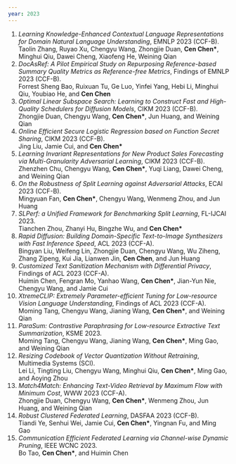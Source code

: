 ```yaml
---
year: 2023
---
```


1. *Learning Knowledge-Enhanced Contextual Language Representations for Domain Natural Language Understanding*, EMNLP 2023 (CCF-B).  
   Taolin Zhang, Ruyao Xu, Chengyu Wang, Zhongjie Duan, **Cen Chen\***, Minghui Qiu, Dawei Cheng, Xiaofeng He, Weining Qian
1. *DocAsRef: A Pilot Empirical Study on Repurposing Reference-based Summary Quality Metrics as Reference-free Metrics*, Findings of EMNLP 2023 (CCF-B).  
   Forrest Sheng Bao, Ruixuan Tu, Ge Luo, Yinfei Yang, Hebi Li, Minghui Qiu, Youbiao He, and **Cen Chen**
1. *Optimal Linear Subspace Search: Learning to Construct Fast and High-Quality Schedulers for Diffusion Models*, CIKM 2023 (CCF-B).  
   Zhongjie Duan, Chengyu Wang, **Cen Chen\***, Jun Huang, and Weining Qian
1. *Online Efficient Secure Logistic Regression based on Function Secret Sharing*, CIKM 2023 (CCF-B).  
   Jing Liu, Jamie Cui, and **Cen Chen\***
1. *Learning Invariant Representations for New Product Sales Forecasting via Multi-Granularity Adversarial Learning*, CIKM 2023 (CCF-B).  
   Zhenzhen Chu, Chengyu Wang, **Cen Chen\***, Yuqi Liang, Dawei Cheng, and Weining Qian
1. *On the Robustness of Split Learning against Adversarial Attacks*, ECAI 2023 (CCF-B).  
   Mingyuan Fan, **Cen Chen\***, Chengyu Wang, Wenmeng Zhou, and Jun Huang
1. *SLPerf: a Unified Framework for Benchmarking Split Learning*, FL-IJCAI 2023.  
   Tianchen Zhou, Zhanyi Hu, Bingzhe Wu, and **Cen Chen\***
1. *Rapid Diffusion: Building Domain-Specific Text-to-Image Synthesizers with Fast Inference Speed*, ACL 2023 (CCF-A).  
   Bingyan Liu, Weifeng Lin, Zhongjie Duan, Chengyu Wang, Wu Ziheng, Zhang Zipeng, Kui Jia, Lianwen Jin, **Cen Chen**, and Jun Huang
1. *Customized Text Sanitization Mechanism with Differential Privacy*, Findings of ACL 2023 (CCF-A).  
   Huimin Chen, Fengran Mo, Yanhao Wang, **Cen Chen\***, Jian-Yun Nie, Chengyu Wang, and Jamie Cui
1. *XtremeCLIP: Extremely Parameter-efficient Tuning for Low-resource Vision Language Understanding*, Findings of ACL 2023 (CCF-A).  
   Moming Tang, Chengyu Wang, Jianing Wang, **Cen Chen\***, and Weining Qian
1. *ParaSum: Contrastive Paraphrasing for Low-resource Extractive Text Summarization*, KSME 2023.  
   Moming Tang, Chengyu Wang, Jianing Wang, **Cen Chen\***, Ming Gao, and Weining Qian
1. *Resizing Codebook of Vector Quantization Without Retraining*, Multimedia Systems (SCI).  
   Lei Li, Tingting Liu, Chengyu Wang, Minghui Qiu, **Cen Chen\***, Ming Gao, and Aoying Zhou
1. *Match4Match: Enhancing Text-Video Retrieval by Maximum Flow with Minimum Cost*, WWW 2023 (CCF-A).  
   Zhongjie Duan, Chengyu Wang, **Cen Chen\***, Wenmeng Zhou, Jun Huang, and Weining Qian
1. *Robust Clustered Federated Learning*, DASFAA 2023 (CCF-B).  
   Tiandi Ye, Senhui Wei, Jamie Cui, **Cen Chen\***, Yingnan Fu, and Ming Gao
1. *Communication Efficient Federated Learning via Channel-wise Dynamic Pruning*, IEEE WCNC 2023.  
   Bo Tao, **Cen Chen\***, and Huimin Chen
